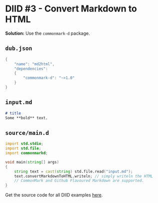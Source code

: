 # DIID #3 - Convert Markdown to HTML

**Solution:** Use the `commonmark-d` package.

## `dub.json`

```d
{
    "name": "md2html",
    "dependencies":
    {
        "commonmark-d": "~>1.0"
    }
}
```

## `input.md`

```md
# title
Some **bold** text.
```

## `source/main.d`

```d
import std.stdio;
import std.file;
import commonmarkd;

void main(string[] args)
{
    string text = cast(string) std.file.read("input.md");
    text.convertMarkdownToHTML.writeln; // simply writeln the HTML
    // CommonMark and Github Flavoured Markdown are supported.
}
``` 

Get the source code for all DIID examples [here](https://github.com/p0nce/DIID).
